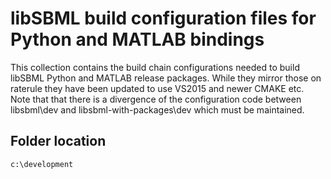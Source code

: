 # libSBML build configuration files for Python and MATLAB bindings

This collection contains the build chain configurations needed to build libSBML Python and MATLAB release packages.
While they mirror those on raterule they have been updated to use VS2015 and newer CMAKE etc. Note that that there is a divergence
of the configuration code between libsbml\dev and libsbml-with-packages\dev which must be maintained.

## Folder location
`c:\development`
